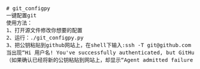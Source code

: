 <Pre># git_configpy
一键配置git
使用方法：
1、打开源文件修改你想要的配置
2、运行：./git_configpy.py
3、把公钥粘贴到github网站上，在shell下输入:ssh -T git@github.com
当出现“Hi 用户名! You've successfully authenticated, but GitHub does not provide shell access.”，说明没问题
（如果确认已经将新的公钥粘贴到网站上，却显示“Agent admitted failure to sign using the key.”，那么重启下电脑就好了）</Pre>
